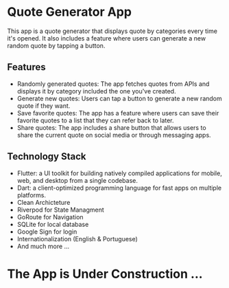# Quote Generator App

This app is a quote generator that displays quote by categories every time it's opened. It also includes a feature where users can generate a new random quote by tapping a button.

## Features

- Randomly generated quotes: The app fetches quotes from APIs and displays it by category included the one you've created.
- Generate new quotes: Users can tap a button to generate a new random quote if they want.
- Save favorite quotes: The app has a feature where users can save their favorite quotes to a list that they can refer back to later.
- Share quotes: The app includes a share button that allows users to share the current quote on social media or through messaging apps.

## Technology Stack

- Flutter: a UI toolkit for building natively compiled applications for mobile, web, and desktop from a single codebase.
- Dart: a client-optimized programming language for fast apps on multiple platforms.
- Clean Archicteture
- Riverpod for State Managment
- GoRoute for Navigation
- SQLite for local database 
- Google Sign for login 
- Internationalization (English & Portuguese)
- And much more ...


# The App is Under Construction ...
